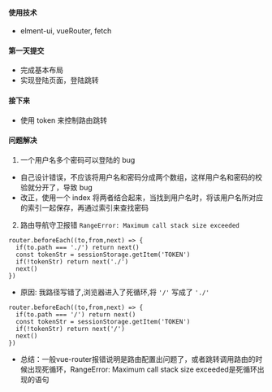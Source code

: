 #### 使用技术
- elment-ui, vueRouter, fetch

#### 第一天提交
- 完成基本布局
- 实现登陆页面，登陆跳转
#### 接下来
- 使用 token 来控制路由跳转

#### 问题解决
1. 一个用户名多个密码可以登陆的 bug
- 自己设计错误，不应该将用户名和密码分成两个数组，这样用户名和密码的校验就分开了，导致 bug
- 改正，使用一个 index 将两者结合起来，当找到用户名时，将该用户名所对应的索引一起保存，再通过索引来查找密码
2. 路由导航守卫报错 `RangeError: Maximum call stack size exceeded`
```
router.beforeEach((to,from,next) => {
  if(to.path === './') return next()
  const tokenStr = sessionStorage.getItem('TOKEN')
  if(!tokenStr) return next('./')
  next()
})
```
- 原因: 我路径写错了,浏览器进入了死循环,将 `'/'` 写成了 `'./'`
```
router.beforeEach((to,from,next) => {
  if(to.path === '/') return next()
  const tokenStr = sessionStorage.getItem('TOKEN')
  if(!tokenStr) return next('/')
  next()
})
```
- 总结：一般vue-router报错说明是路由配置出问题了，或者跳转调用路由的时候出现死循环，RangeError: Maximum call stack size exceeded是死循环出现的语句

